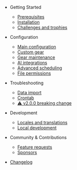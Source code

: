 - Getting Started
  - [Prerequisites](getting-started/prerequisites.md "Statistics for Strava | Prerequisites")
  - [Installation](getting-started/installation.md "Statistics for Strava | Installation")
  - [Challenges and trophies](getting-started/challenges-and-trophies.md "Statistics for Strava | Challenges and trophies")

- Configuration

  - [Main configuration](configuration/main-configuration.md "Statistics for Strava | Main configuration")
  - [Custom gear](themes.md "Statistics for Strava | Custom gear")
  - [Gear maintenance](plugins.md "Statistics for Strava | Gear maintenance")
  - [AI integrations](write-a-plugin.md "Statistics for Strava | AI integrations")
  - [Advanced scheduling](write-a-plugin.md "Statistics for Strava | Advanced scheduling")
  - [File permissions](write-a-plugin.md "Statistics for Strava | File permissions")
  
- Troubleshooting

  - [Data import](deploy.md "Statistics for Strava | Data import")
  - [Crontab](helpers.md "Statistics for Strava | Crontab")
  - [:warning: v2.0.0 breaking change](migration.md "Statistics for Strava | v2.0.0 Migration Notice: Breaking change")

- Development

  - [Locales and translations](development/locales-and-translations.md "Statistics for Strava | Locales and translations")
  - [Local development](development/local-development.md "Statistics for Strava | Local development")

- Community & Contributions

  - [Feature requests](community/feature-requests.md "Statistics for Strava | Feature requests")
  - [Sponsors](community/sponsors.md "Statistics for Strava | Sponsors")
  
- [Changelog](changelog.md "Statistics for Strava | Changelog")